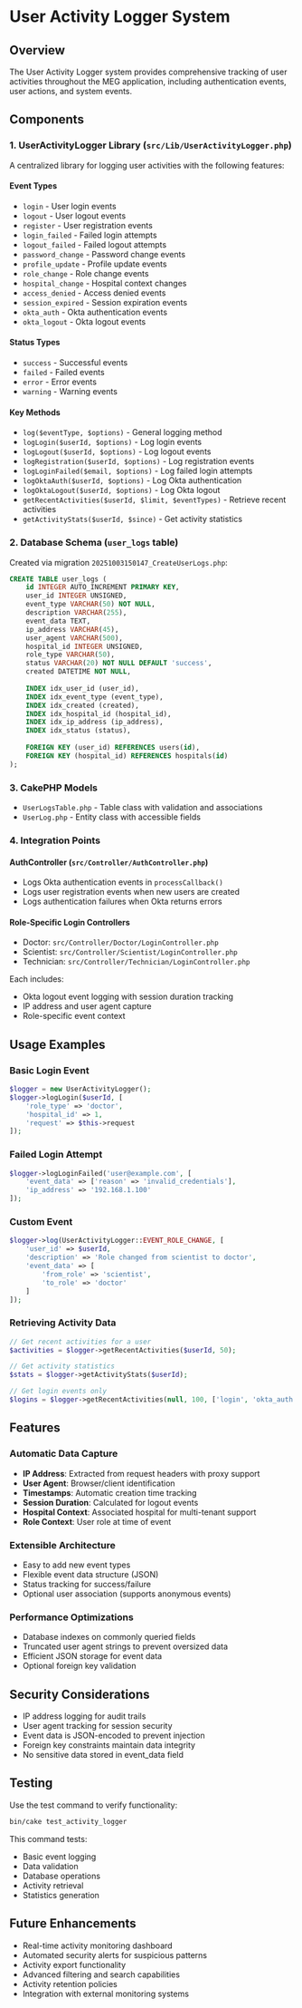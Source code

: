 # User Activity Logger System

## Overview
The User Activity Logger system provides comprehensive tracking of user activities throughout the MEG application, including authentication events, user actions, and system events.

## Components

### 1. UserActivityLogger Library (`src/Lib/UserActivityLogger.php`)
A centralized library for logging user activities with the following features:

#### Event Types
- `login` - User login events
- `logout` - User logout events
- `register` - User registration events
- `login_failed` - Failed login attempts
- `logout_failed` - Failed logout attempts
- `password_change` - Password change events
- `profile_update` - Profile update events
- `role_change` - Role change events
- `hospital_change` - Hospital context changes
- `access_denied` - Access denied events
- `session_expired` - Session expiration events
- `okta_auth` - Okta authentication events
- `okta_logout` - Okta logout events

#### Status Types
- `success` - Successful events
- `failed` - Failed events
- `error` - Error events
- `warning` - Warning events

#### Key Methods
- `log($eventType, $options)` - General logging method
- `logLogin($userId, $options)` - Log login events
- `logLogout($userId, $options)` - Log logout events
- `logRegistration($userId, $options)` - Log registration events
- `logLoginFailed($email, $options)` - Log failed login attempts
- `logOktaAuth($userId, $options)` - Log Okta authentication
- `logOktaLogout($userId, $options)` - Log Okta logout
- `getRecentActivities($userId, $limit, $eventTypes)` - Retrieve recent activities
- `getActivityStats($userId, $since)` - Get activity statistics

### 2. Database Schema (`user_logs` table)
Created via migration `20251003150147_CreateUserLogs.php`:

```sql
CREATE TABLE user_logs (
    id INTEGER AUTO_INCREMENT PRIMARY KEY,
    user_id INTEGER UNSIGNED,
    event_type VARCHAR(50) NOT NULL,
    description VARCHAR(255),
    event_data TEXT,
    ip_address VARCHAR(45),
    user_agent VARCHAR(500),
    hospital_id INTEGER UNSIGNED,
    role_type VARCHAR(50),
    status VARCHAR(20) NOT NULL DEFAULT 'success',
    created DATETIME NOT NULL,
    
    INDEX idx_user_id (user_id),
    INDEX idx_event_type (event_type),
    INDEX idx_created (created),
    INDEX idx_hospital_id (hospital_id),
    INDEX idx_ip_address (ip_address),
    INDEX idx_status (status),
    
    FOREIGN KEY (user_id) REFERENCES users(id),
    FOREIGN KEY (hospital_id) REFERENCES hospitals(id)
);
```

### 3. CakePHP Models
- `UserLogsTable.php` - Table class with validation and associations
- `UserLog.php` - Entity class with accessible fields

### 4. Integration Points

#### AuthController (`src/Controller/AuthController.php`)
- Logs Okta authentication events in `processCallback()`
- Logs user registration events when new users are created
- Logs authentication failures when Okta returns errors

#### Role-Specific Login Controllers
- Doctor: `src/Controller/Doctor/LoginController.php`
- Scientist: `src/Controller/Scientist/LoginController.php`
- Technician: `src/Controller/Technician/LoginController.php`

Each includes:
- Okta logout event logging with session duration tracking
- IP address and user agent capture
- Role-specific event context

## Usage Examples

### Basic Login Event
```php
$logger = new UserActivityLogger();
$logger->logLogin($userId, [
    'role_type' => 'doctor',
    'hospital_id' => 1,
    'request' => $this->request
]);
```

### Failed Login Attempt
```php
$logger->logLoginFailed('user@example.com', [
    'event_data' => ['reason' => 'invalid_credentials'],
    'ip_address' => '192.168.1.100'
]);
```

### Custom Event
```php
$logger->log(UserActivityLogger::EVENT_ROLE_CHANGE, [
    'user_id' => $userId,
    'description' => 'Role changed from scientist to doctor',
    'event_data' => [
        'from_role' => 'scientist',
        'to_role' => 'doctor'
    ]
]);
```

### Retrieving Activity Data
```php
// Get recent activities for a user
$activities = $logger->getRecentActivities($userId, 50);

// Get activity statistics
$stats = $logger->getActivityStats($userId);

// Get login events only
$logins = $logger->getRecentActivities(null, 100, ['login', 'okta_auth']);
```

## Features

### Automatic Data Capture
- **IP Address**: Extracted from request headers with proxy support
- **User Agent**: Browser/client identification
- **Timestamps**: Automatic creation time tracking
- **Session Duration**: Calculated for logout events
- **Hospital Context**: Associated hospital for multi-tenant support
- **Role Context**: User role at time of event

### Extensible Architecture
- Easy to add new event types
- Flexible event data structure (JSON)
- Status tracking for success/failure
- Optional user association (supports anonymous events)

### Performance Optimizations
- Database indexes on commonly queried fields
- Truncated user agent strings to prevent oversized data
- Efficient JSON storage for event data
- Optional foreign key validation

## Security Considerations
- IP address logging for audit trails
- User agent tracking for session security
- Event data is JSON-encoded to prevent injection
- Foreign key constraints maintain data integrity
- No sensitive data stored in event_data field

## Testing
Use the test command to verify functionality:
```bash
bin/cake test_activity_logger
```

This command tests:
- Basic event logging
- Data validation
- Database operations
- Activity retrieval
- Statistics generation

## Future Enhancements
- Real-time activity monitoring dashboard
- Automated security alerts for suspicious patterns
- Activity export functionality
- Advanced filtering and search capabilities
- Activity retention policies
- Integration with external monitoring systems